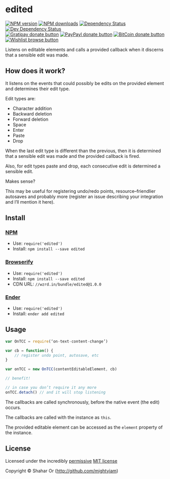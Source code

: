 
<!-- TITLE/ -->

# edited

<!-- /TITLE -->


<!-- BADGES/ -->

[![NPM version](https://img.shields.io/npm/v/edited.svg)](https://npmjs.org/package/edited "View this project on NPM")
[![NPM downloads](https://img.shields.io/npm/dm/edited.svg)](https://npmjs.org/package/edited "View this project on NPM")
[![Dependency Status](https://img.shields.io/david/mightyiam/edited.svg)](https://david-dm.org/mightyiam/edited)
[![Dev Dependency Status](https://img.shields.io/david/dev/mightyiam/edited.svg)](https://david-dm.org/mightyiam/edited#info=devDependencies)<br/>
[![Gratipay donate button](https://img.shields.io/gratipay/mightyiam.svg)](https://www.gratipay.com/mightyiam/ "Donate weekly to this project using Gratipay")
[![PayPayl donate button](https://img.shields.io/badge/paypal-donate-yellow.svg)](https://www.paypal.com/cgi-bin/webscr?cmd=_s-xclick&hosted_button_id=RAKMT86PEJWGC "Donate once-off to this project using Paypal")
[![BitCoin donate button](https://img.shields.io/badge/bitcoin-donate-yellow.svg)](https://www.coinbase.com/checkouts/d7a8160dbfe9f9779ee31005dbc34294?c=opensource "Donate once-off to this project using BitCoin")
[![Wishlist browse button](https://img.shields.io/badge/wishlist-donate-yellow.svg)](http://amzn.com/w/3W0TRAPGDI8DA "Buy an item on our wishlist for us")

<!-- /BADGES -->


<!-- DESCRIPTION/ -->

Listens on editable elements and calls a provided callback when it
discerns that a sensible edit was made.

<!-- /DESCRIPTION -->


## How does it work?
It listens on the events that could possibly be edits on the
provided element and determines their edit type.

Edit types are:
* Character addition
* Backward deletion
* Forward deletion
* Space
* Enter
* Paste
* Drop

When the last edit type is different than the previous, then it is
determined that a sensible edit was made and the provided callback is
fired.

Also, for edit types paste and drop, each consecutive edit is determined
a sensible edit.

Makes sense?

This may be useful for registering undo/redo points, resource–friendlier
autosaves and probably more (register an issue describing your
integration and I’ll mention it here).

<!-- INSTALL/ -->

## Install

### [NPM](http://npmjs.org/)
- Use: `require('edited')`
- Install: `npm install --save edited`

### [Browserify](http://browserify.org/)
- Use: `require('edited')`
- Install: `npm install --save edited`
- CDN URL: `//wzrd.in/bundle/edited@1.0.0`

### [Ender](http://ender.jit.su/)
- Use: `require('edited')`
- Install: `ender add edited`

<!-- /INSTALL -->


## Usage
``` javascript
var OnTCC = require(‘on-text-content-change’)

var cb = function() {
    // register undo point, autosave, etc
}

var onTCC = new OnTCC(contentEditableElement, cb)

// benefit!

// in case you don’t require it any more
onTCC.detach() // and it will stop listening
```

The callbacks are called synchronously, before the native event (the edit)
occurs.

The callbacks are called with the instance as `this`.

The provided editable element can be accessed as the `element` property of
the instance.

<!-- LICENSE/ -->

## License

Licensed under the incredibly [permissive](http://en.wikipedia.org/wiki/Permissive_free_software_licence) [MIT license](http://creativecommons.org/licenses/MIT/)

Copyright &copy; Shahar Or (http://github.com/mightyiam)

<!-- /LICENSE -->


